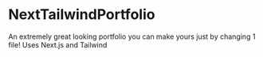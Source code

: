 # NextTailwindPortfolio
An extremely great looking portfolio you can make yours just by changing 1 file! Uses Next.js and Tailwind

